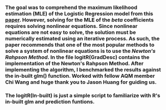 ### The goal was to comprehend the maximum likelihood estimation (MLE) of the Logistic Regression model from this [paper](http://czep.net/stat/mlelr.pdf). However, solving for the MLE of the *beta* coefficients requires solving nonlinear equations. Since nonlinear equations are not easy to solve, the solution must be numerically estimated using an iterative process. As such, the paper recommends that one of the most popular methods to solve a system of nonlinear equations is to use the *Newton's Rahpson Method*. In the file logitR(GradDesc) contains the implementation of the Newton's Rahpson Method. After implementing the algorithm, I benchmarked the results against the in-built glm() function. Worked with fellow AQM member Chi Wang and huge thank you to Jason Huang for guiding us.

### The logitR(In-built) is just a simple script to familiarize with R's in-built glm and prediction funtions.
